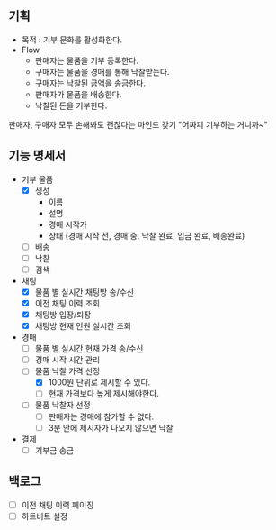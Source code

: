 ## 기획
- 목적 : 기부 문화를 활성화한다.
- Flow
  - 판매자는 물품을 기부 등록한다.
  - 구매자는 물품을 경매를 통해 낙찰받는다.
  - 구매자는 낙찰된 금액을 송금한다.
  - 판매자가 물품을 배송한다.
  - 낙찰된 돈을 기부한다.

판매자, 구매자 모두 손해봐도 괜찮다는 마인드 갖기 "어짜피 기부하는 거니까~"

## 기능 명세서
- 기부 물품
  - [x] 생성
    - 이름
    - 설명
    - 경매 시작가
    - 상태 (경매 시작 전, 경매 중, 낙찰 완료, 입금 완료, 배송완료)
  - [ ] 배송
  - [ ] 낙찰
  - [ ] 검색
- 채팅
  - [x] 물품 별 실시간 채팅방 송/수신
  - [x] 이전 채팅 이력 조회
  - [x] 채팅방 입장/퇴장
  - [x] 채팅방 현재 인원 실시간 조회
- 경매
  - [ ] 물품 별 실시간 현재 가격 송/수신
  - [ ] 경매 시작 시간 관리
  - [ ] 물품 낙찰 가격 선정
    - [x] 1000원 단위로 제시할 수 있다.
    - [ ] 현재 가격보다 높게 제시해야한다.
  - [ ] 물품 낙찰자 선정
    - [ ] 판매자는 경매에 참가할 수 없다. 
    - [ ] 3분 안에 제시자가 나오지 않으면 낙찰
- 결제
  - [ ] 기부금 송금

## 백로그
- [ ] 이전 채팅 이력 페이징
- [ ] 하트비트 설정
